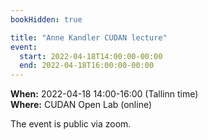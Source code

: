 ```yaml
---
bookHidden: true

title: "Anne Kandler CUDAN lecture"
event:
  start: 2022-04-18T14:00:00-00:00
  end: 2022-04-18T16:00:00-00:00
---
```


**When:**  2022-04-18 14:00-16:00 (Tallinn time)  
**Where:** CUDAN Open Lab (online)

The event is public via zoom.  
